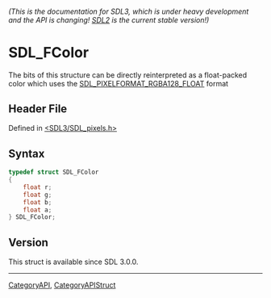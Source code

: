 ###### (This is the documentation for SDL3, which is under heavy development and the API is changing! [SDL2](https://wiki.libsdl.org/SDL2/) is the current stable version!)
# SDL_FColor

The bits of this structure can be directly reinterpreted as a float-packed color which uses the [SDL_PIXELFORMAT_RGBA128_FLOAT](SDL_PIXELFORMAT_RGBA128_FLOAT) format

## Header File

Defined in [<SDL3/SDL_pixels.h>](https://github.com/libsdl-org/SDL/blob/main/include/SDL3/SDL_pixels.h)

## Syntax

```c
typedef struct SDL_FColor
{
    float r;
    float g;
    float b;
    float a;
} SDL_FColor;
```

## Version

This struct is available since SDL 3.0.0.

----
[CategoryAPI](CategoryAPI), [CategoryAPIStruct](CategoryAPIStruct)

